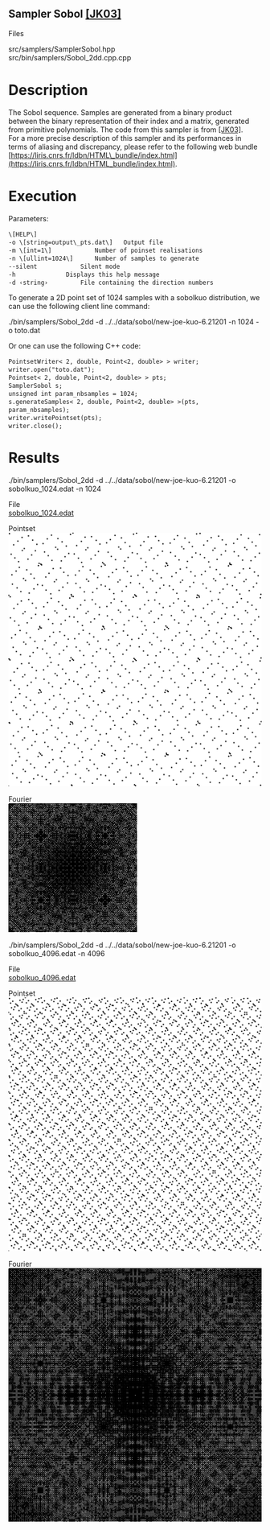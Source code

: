 Sampler Sobol [\[JK03\]](http://web.maths.unsw.edu.au/~fkuo/sobol/)
-------------------------------------------------------------------

Files

src/samplers/SamplerSobol.hpp  
src/bin/samplers/Sobol\_2dd.cpp.cpp

Description
===========

The Sobol sequence. Samples are generated from a binary product between the binary representation of their index and a matrix, generated from primitive polynomials. The code from this sampler is from [\[JK03\]](http://web.maths.unsw.edu.au/~fkuo/sobol/).  
For a more precise description of this sampler and its performances in terms of aliasing and discrepancy, please refer to the following web bundle [https://liris.cnrs.fr/ldbn/HTML\_bundle/index.html](https://liris.cnrs.fr/ldbn/HTML_bundle/index.html).

Execution
=========

Parameters:  

	\[HELP\]
	-o \[string=output\_pts.dat\]	Output file
	-m \[int=1\]			Number of poinset realisations
	-n \[ullint=1024\]		Number of samples to generate
	--silent 			Silent mode
	-h 				Displays this help message
	-d ‹string›			File containing the direction numbers
			

To generate a 2D point set of 1024 samples with a sobolkuo distribution, we can use the following client line command:

 ./bin/samplers/Sobol\_2dd -d ../../data/sobol/new-joe-kuo-6.21201 -n 1024 -o toto.dat 

Or one can use the following C++ code:

    
    PointsetWriter< 2, double, Point<2, double> > writer;
    writer.open("toto.dat");
    Pointset< 2, double, Point<2, double> > pts;
    SamplerSobol s;
    unsigned int param_nbsamples = 1024;
    s.generateSamples< 2, double, Point<2, double> >(pts, param_nbsamples);
    writer.writePointset(pts);
    writer.close();
    			

Results
=======

 ./bin/samplers/Sobol\_2dd -d ../../data/sobol/new-joe-kuo-6.21201 -o sobolkuo\_1024.edat -n 1024 

File  
[sobolkuo\_1024.edat](data/sobolkuo/sobolkuo_1024.edat)

Pointset  
[![](data/sobolkuo/sobolkuo_1024.png)](data/sobolkuo/sobolkuo_1024.png)

Fourier  
[![](data/sobolkuo/sobolkuo_1024_fourier.png)](data/sobolkuo/sobolkuo_1024_fourier.png)

 ./bin/samplers/Sobol\_2dd -d ../../data/sobol/new-joe-kuo-6.21201 -o sobolkuo\_4096.edat -n 4096 

File  
[sobolkuo\_4096.edat](data/sobolkuo/sobolkuo_4096.edat)

Pointset  
[![](data/sobolkuo/sobolkuo_4096.png)](data/sobolkuo/sobolkuo_4096.png)

Fourier  
[![](data/sobolkuo/sobolkuo_4096_fourier.png)](data/sobolkuo/sobolkuo_4096_fourier.png)